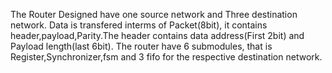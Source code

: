 The Router Designed have one source network and Three destination network.
Data is transfered interms of Packet(8bit), it contains header,payload,Parity.The header contains data address(First 2bit) and Payload length(last 6bit).
The router have 6 submodules, that is Register,Synchronizer,fsm and 3 fifo for the respective destination network.
